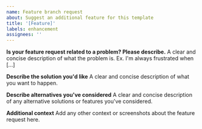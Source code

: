 ```yaml
---
name: Feature branch request
about: Suggest an additional feature for this template
title: '[Feature]'
labels: enhancement
assignees: ''
---
```


**Is your feature request related to a problem? Please describe.** A clear and concise description of what the problem is. Ex. I'm always frustrated when [...]

**Describe the solution you'd like** A clear and concise description of what you want to happen.

**Describe alternatives you've considered** A clear and concise description of any alternative solutions or features you've considered.

**Additional context** Add any other context or screenshots about the feature request here.
